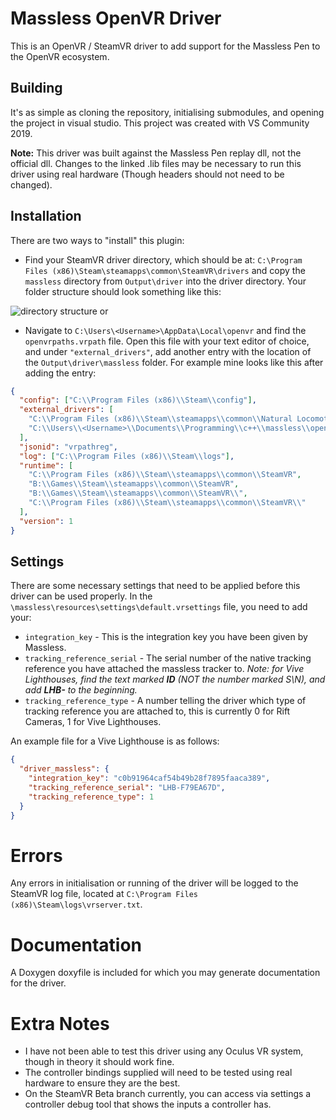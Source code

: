 # Massless OpenVR Driver

This is an OpenVR / SteamVR driver to add support for the Massless Pen to the OpenVR ecosystem.

## Building

It's as simple as cloning the repository, initialising submodules, and opening the project in visual studio. This project was created with VS Community 2019.

**Note:** This driver was built against the Massless Pen replay dll, not the official dll. Changes to the linked .lib files may be necessary to run this driver using real hardware (Though headers should not need to be changed).

## Installation

There are two ways to "install" this plugin:

- Find your SteamVR driver directory, which should be at:
  `C:\Program Files (x86)\Steam\steamapps\common\SteamVR\drivers`
  and copy the `massless` directory from `Output\driver` into the driver directory. Your folder structure should look something like this:

![directory structure](https://i.imgur.com/0GODvnL.png)
or

- Navigate to `C:\Users\<Username>\AppData\Local\openvr` and find the `openvrpaths.vrpath` file. Open this file with your text editor of choice, and under `"external_drivers"`, add another entry with the location of the `Output\driver\massless` folder. For example mine looks like this after adding the entry:

```json
{
  "config": ["C:\\Program Files (x86)\\Steam\\config"],
  "external_drivers": [
    "C:\\Program Files (x86)\\Steam\\steamapps\\common\\Natural Locomotion\\driver\\00natural",
    "C:\\Users\\<Username>\\Documents\\Programming\\c++\\massless\\openvr-driver\\driver_massless\\Output\\driver\\massless"
  ],
  "jsonid": "vrpathreg",
  "log": ["C:\\Program Files (x86)\\Steam\\logs"],
  "runtime": [
    "C:\\Program Files (x86)\\Steam\\steamapps\\common\\SteamVR",
    "B:\\Games\\Steam\\steamapps\\common\\SteamVR",
    "B:\\Games\\Steam\\steamapps\\common\\SteamVR\\",
    "C:\\Program Files (x86)\\Steam\\steamapps\\common\\SteamVR\\"
  ],
  "version": 1
}
```

## Settings

There are some necessary settings that need to be applied before this driver can be used properly. In the `\massless\resources\settings\default.vrsettings` file, you need to add your:

- `integration_key` - This is the integration key you have been given by Massless.
- `tracking_reference_serial` - The serial number of the native tracking reference you have attached the massless tracker to. _Note: for Vive Lighthouses, find the text marked **ID** (NOT the number marked S\N), and add **LHB-** to the beginning._
- `tracking_reference_type` - A number telling the driver which type of tracking reference you are attached to, this is currently 0 for Rift Cameras, 1 for Vive Lighthouses.

An example file for a Vive Lighthouse is as follows:

```json
{
  "driver_massless": {
    "integration_key": "c0b91964caf54b49b28f7895faaca389",
    "tracking_reference_serial": "LHB-F79EA67D",
    "tracking_reference_type": 1
  }
}
```

# Errors

Any errors in initialisation or running of the driver will be logged to the SteamVR log file, located at
`C:\Program Files (x86)\Steam\logs\vrserver.txt`.

# Documentation

A Doxygen doxyfile is included for which you may generate documentation for the driver.

# Extra Notes

- I have not been able to test this driver using any Oculus VR system, though in theory it should work fine.
- The controller bindings supplied will need to be tested using real hardware to ensure they are the best.
- On the SteamVR Beta branch currently, you can access via settings a controller debug tool that shows the inputs a controller has.
